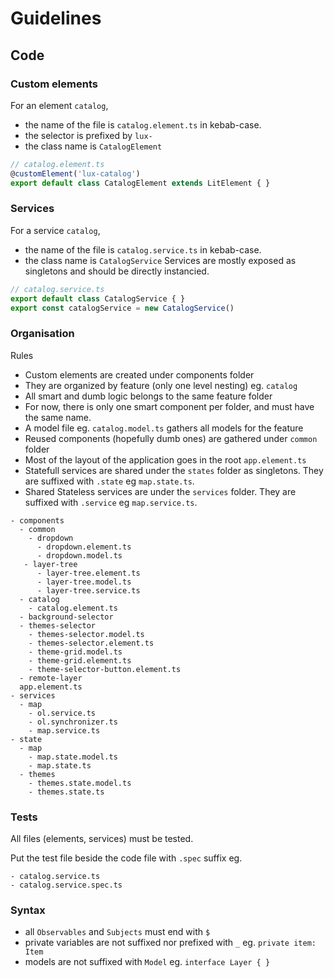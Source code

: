 # Guidelines
## Code
### Custom elements
For an element `catalog`, 
- the name of the file is `catalog.element.ts` in kebab-case.
- the selector is prefixed by `lux-`
- the class name is `CatalogElement`
```ts
// catalog.element.ts
@customElement('lux-catalog')
export default class CatalogElement extends LitElement { }
```
### Services
For a service `catalog`,
- the name of the file is `catalog.service.ts` in kebab-case.
- the class name is `CatalogService`
Services are mostly exposed as singletons and should be directly instancied.
```ts
// catalog.service.ts
export default class CatalogService { }
export const catalogService = new CatalogService()
```

### Organisation

Rules
* Custom elements are created under components folder
* They are organized by feature (only one level nesting) eg. `catalog`
* All smart and dumb logic belongs to the same feature folder
* For now, there is only one smart component per folder, and must have the same name.
* A model file eg. `catalog.model.ts` gathers all models for the feature
* Reused components (hopefully dumb ones) are gathered under `common` folder
* Most of the layout of the application goes in the root `app.element.ts`
* Statefull services are shared under the `states` folder as singletons. They are suffixed with `.state` eg `map.state.ts`.
* Shared Stateless services are under the `services` folder. They are suffixed with `.service` eg `map.service.ts`.
```
- components
  - common
    - dropdown
      - dropdown.element.ts
      - dropdown.model.ts
   - layer-tree
      - layer-tree.element.ts
      - layer-tree.model.ts
      - layer-tree.service.ts
  - catalog
    - catalog.element.ts
  - background-selector
  - themes-selector
    - themes-selector.model.ts
    - themes-selector.element.ts
    - theme-grid.model.ts
    - theme-grid.element.ts
    - theme-selector-button.element.ts
  - remote-layer
  app.element.ts
- services
  - map
    - ol.service.ts
    - ol.synchronizer.ts
    - map.service.ts
- state
  - map
    - map.state.model.ts
    - map.state.ts
  - themes
    - themes.state.model.ts
    - themes.state.ts
```
### Tests
All files (elements, services) must be tested. 

Put the test file beside the code file with `.spec` suffix eg.
```
- catalog.service.ts
- catalog.service.spec.ts
```
### Syntax
- all `Observables` and `Subjects` must end with `$`
- private variables are not suffixed nor prefixed with `_` eg. `private item: Item`
- models are not suffixed with `Model` eg. `interface Layer { }`
